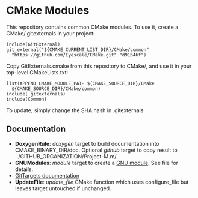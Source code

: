 # CMake Modules

This repository contains common CMake modules. To use it, create a
CMake/.gitexternals in your project:

    include(GitExternal)
    git_external("${CMAKE_CURRENT_LIST_DIR}/CMake/common"
      "https://github.com/Eyescale/CMake.git" "d91b46f")

Copy GitExternals.cmake from this repository to CMake/, and use it in
your top-level CMakeLists.txt:

    list(APPEND CMAKE_MODULE_PATH ${CMAKE_SOURCE_DIR}/CMake
      ${CMAKE_SOURCE_DIR}/CMake/common)
    include(.gitexternals)
    include(Common)

To update, simply change the SHA hash in .gitexternals.

## Documentation

- **DoxygenRule**: *doxygen* target to build documentation into
    CMAKE_BINARY_DIR/doc. Optional *github* target to copy result to
    ../GITHUB_ORGANIZATION/Project-M.m/.
- **GNUModules**: *module* target to create a
    [GNU module](http://modules.sourceforge.net/). See file for details.
- [GitTargets documentation](doc/GitTargets.md)
- **UpdateFile**: *update_file* CMake function which uses configure_file
    but leaves target untouched if unchanged.
